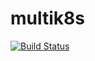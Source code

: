 # multik8s

[![Build Status](https://app.travis-ci.com/ankit-k-nucleusteq/multik8s.svg?branch=master)](https://app.travis-ci.com/ankit-k-nucleusteq/multik8s)
